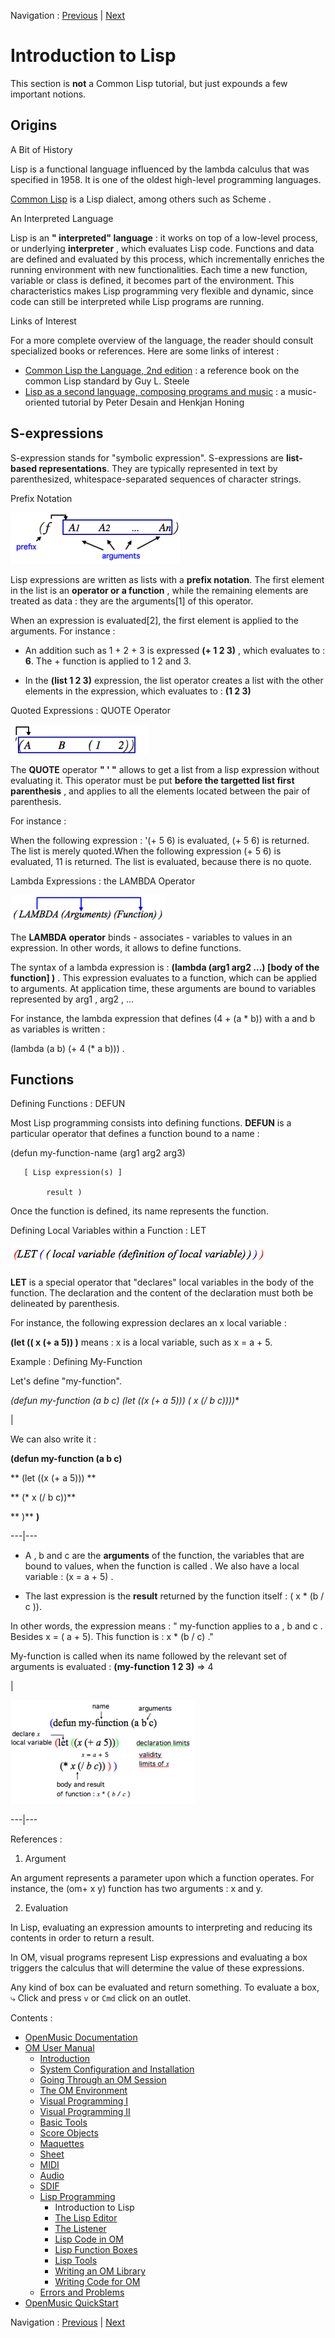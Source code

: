 Navigation : [Previous](Lisp "page précédente\(Lisp
Programming\)") | [Next](LispEditor "Next\(The Lisp
Editor\)")

# Introduction to Lisp

This section is **not** a Common Lisp tutorial, but just expounds a few
important notions.

## Origins

A Bit of History

Lisp is a functional language influenced by the lambda calculus that was
specified in 1958. It is one of the oldest high-level programming languages.

[Common Lisp](http://www.cs.cmu.edu/Groups/AI/cltl/cltl2
"http://www.cs.cmu.edu/Groups/AI/cltl/cltl2 \(nouvelle fenêtre\)")
is a Lisp dialect, among others such as  Scheme .

An Interpreted Language

Lisp is an **" interpreted" language** : it works on top of a low-level
process, or underlying **interpreter** , which evaluates Lisp code. Functions
and data are defined and evaluated by this process, which incrementally
enriches the running environment with new functionalities. Each time a new
function, variable or class is defined, it becomes part of the environment.
This characteristics makes Lisp programming very flexible and dynamic, since
code can still be interpreted while Lisp programs are running.

Links of Interest

For a more complete overview of the language, the reader should consult
specialized books or references. Here are some links of interest :

  * [Common Lisp the Language, 2nd edition](http://www.cs.cmu.edu/Groups/AI/html/cltl/clm/clm.html "http://www.cs.cmu.edu/Groups/AI/html/cltl/clm/clm.html \(nouvelle fenêtre\)")  : a reference book on the common Lisp standard by Guy L. Steele
  * [Lisp as a second language, composing programs and music](http://recherche.ircam.fr/equipes/repmus/LispSecondLanguage/index.html "http://recherche.ircam.fr/equipes/repmus/LispSecondLanguage/index.html \(nouvelle fenêtre\)")  : a music-oriented tutorial by Peter Desain and Henkjan Honing

## S-expressions

S-expression stands for "symbolic expression". S-expressions are **list-based
representations**. They are typically represented in text by parenthesized,
whitespace-separated sequences of character strings.

Prefix Notation

![](../res/listprefix.png)

Lisp expressions are written as lists with a **prefix notation**. The first
element in the list is an **operator or a function** , while the remaining
elements are treated as data : they are the arguments[1] of this operator.

When an expression is evaluated[2], the first element is applied to the
arguments. For instance :

  * An addition such as 1 + 2 + 3 is expressed **(+ 1 2 3)** , which evaluates to : **6**. The  + function is applied to 1 2 and 3.

  * In the **(list 1 2 3)** expression, the  list operator creates a list with the other elements in the expression, which evaluates to : **(1 2 3)**

Quoted Expressions : QUOTE Operator

![](../res/quote.png)

The **QUOTE** operator **" ' "** allows to get a list from a lisp expression
without evaluating it. This operator must be put **before the targetted list
first parenthesis** , and applies to all the elements located between the pair
of parenthesis.

For instance :

When the following expression : '(+ 5 6) is evaluated, (+ 5 6) is returned.
The list is merely quoted.When the following expression (+ 5 6) is evaluated,
11 is returned. The list is evaluated, because there is no quote.

Lambda Expressions : the LAMBDA Operator

![](../res/lambda.png)

The **LAMBDA operator** binds - associates - variables to values in an
expression. In other words, it allows to define functions.

The syntax of a lambda expression is : **(lambda (arg1 arg2 ...) [body of the
function] )** . This expression evaluates to a function, which can be applied
to arguments. At application time, these arguments are bound to variables
represented by  arg1 ,  arg2 , ...

For instance, the lambda expression that defines (4 + (a * b)) with a and b as
variables is written :

(lambda (a b) (+ 4 (* a b))) .

## Functions

Defining Functions : DEFUN

Most Lisp programming consists into defining functions. **DEFUN** is a
particular operator that defines a function bound to a  name  :

(defun my-function-name (arg1 arg2 arg3)

       [ Lisp expression(s) ] 

            result ) 

Once the function is defined, its name represents the function.

Defining Local Variables within a Function : LET

![](../res/LET.png)

**LET** is a special operator that "declares" local variables in the body of
the function. The declaration and the content of the declaration must both be
delineated by parenthesis.

For instance, the following expression declares an  x local variable :

**(let (( x (+  a 5)) )** means :  x is a local variable, such as  x =  a \+
5.

Example : Defining My-Function

Let's define "my-function".

**(defun my-function (a b c) (let ((x (+ a 5))) (* x (/ b c))))**

|

We can also write it :

**(defun my-function (a b c)**

**      (let ((x (+ a 5))) **

**           (* x (/ b c))**

**       )** **)**  
  
---|---  
  
  * A ,  b and  c are the **arguments** of the function, the variables that are bound to values, when the function is  called . We also have a local variable :  (x = a + 5) .

  * The last expression is the **result** returned by the function itself : ( x * (b / c )).

In other words, the expression means : " my-function applies to  a ,  b and  c
. Besides x = ( a \+ 5). This function is : x * (b / c) ."

My-function is called when its name followed by the relevant set of arguments
is evaluated : **(my-function 1 2 3)** => 4

|

![](../res/defunexample.png)  
  
---|---  
  
References :

  1. Argument

An argument represents a parameter upon which a function operates. For
instance, the (om+ x y) function has two arguments : x and y.

  2. Evaluation

In Lisp, evaluating an expression amounts to interpreting and reducing its
contents in order to return a result.

In OM, visual programs represent Lisp expressions and evaluating a box
triggers the calculus that will determine the value of these expressions.

Any kind of box can be evaluated and return something. To evaluate a box, ⤷
Click and press `v` or `Cmd` click on an outlet.

Contents :

  * [OpenMusic Documentation](OM-Documentation)
  * [OM User Manual](OM-User-Manual)
    * [Introduction](00-Contents)
    * [System Configuration and Installation](Installation)
    * [Going Through an OM Session](Goingthrough)
    * [The OM Environment](Environment)
    * [Visual Programming I](BasicVisualProgramming)
    * [Visual Programming II](AdvancedVisualProgramming)
    * [Basic Tools](BasicObjects)
    * [Score Objects](ScoreObjects)
    * [Maquettes](Maquettes)
    * [Sheet](Sheet)
    * [MIDI](MIDI)
    * [Audio](Audio)
    * [SDIF](SDIF)
    * [Lisp Programming](Lisp)
      * Introduction to Lisp
      * [The Lisp Editor](LispEditor)
      * [The Listener](LispListener)
      * [Lisp Code in OM](LispInOM)
      * [Lisp Function Boxes](LispFunctions)
      * [Lisp Tools](LowLevel)
      * [Writing an OM Library](LispUserLib)
      * [Writing Code for OM](LispForOM)
    * [Errors and Problems](errors)
  * [OpenMusic QuickStart](QuickStart-Chapters)

Navigation : [Previous](Lisp "page précédente\(Lisp
Programming\)") | [Next](LispEditor "Next\(The Lisp
Editor\)")

